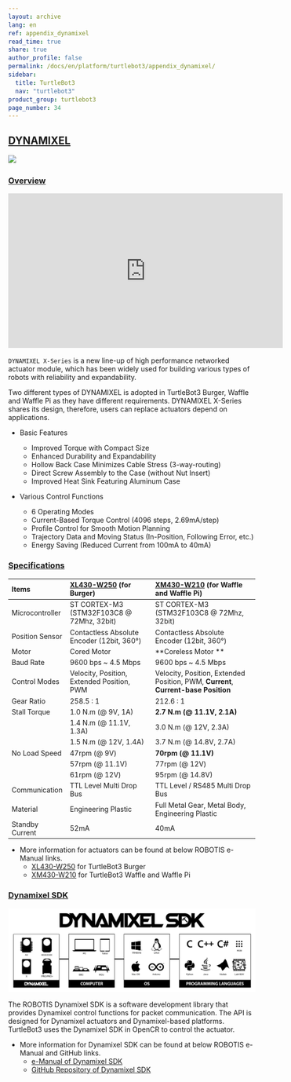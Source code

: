 ```yaml
---
layout: archive
lang: en
ref: appendix_dynamixel
read_time: true
share: true
author_profile: false
permalink: /docs/en/platform/turtlebot3/appendix_dynamixel/
sidebar:
  title: TurtleBot3
  nav: "turtlebot3"
product_group: turtlebot3
page_number: 34
---
```


<div style="counter-reset: h1 22"></div>
<div style="counter-reset: h2 0"></div>

<!--[dummy Header 1]>
  <h1 id="appendixes"><a href="#appendixes">Appendixes</a></h1>
<![end dummy Header 1]-->

## [DYNAMIXEL](#appendix-dynamixel)

![](/assets/images/platform/turtlebot3/appendix_dynamixel/dynamixel_x.jpg)

### [Overview](#overview)

<iframe width="560" height="315" src="https://www.youtube.com/embed/gZWoyCvU-U8" frameborder="0" allowfullscreen></iframe>

`DYNAMIXEL X-Series` is a new line-up of high performance networked actuator module, which has been widely used for building various types of robots with reliability and expandability.

Two different types of DYNAMIXEL is adopted in TurtleBot3 Burger, Waffle and Waffle Pi as they have different requirements. DYNAMIXEL X-Series shares its design, therefore, users can replace actuators depend on applications.

- Basic Features
  - Improved Torque with Compact Size
  - Enhanced Durability and Expandability
  - Hollow Back Case Minimizes Cable Stress (3-way-routing)
  - Direct Screw Assembly to the Case (without Nut Insert)
  - Improved Heat Sink Featuring Aluminum Case

- Various Control Functions
  - 6 Operating Modes
  - Current-Based Torque Control (4096 steps, 2.69mA/step)
  - Profile Control for Smooth Motion Planning
  - Trajectory Data and Moving Status (In-Position, Following Error, etc.)
  - Energy Saving (Reduced Current from 100mA to 40mA)

### [Specifications](#specifications)

| Items           | [XL430-W250][xl430_w250] (for Burger)          | [XM430-W210][xm430_w210] (for Waffle and Waffle Pi)                                |
|:----------------|:-----------------------------------------------|:-----------------------------------------------------------------------------------|
| Microcontroller | ST CORTEX-M3 (STM32F103C8 @ 72Mhz, 32bit)      | ST CORTEX-M3 (STM32F103C8 @ 72Mhz, 32bit)                                          |
| Position Sensor | Contactless Absolute Encoder (12bit, 360&deg;) | Contactless Absolute Encoder (12bit, 360&deg;)                                     |
| Motor           | Cored Motor                                    | **Coreless Motor **                                                                |
| Baud Rate       | 9600 bps ~ 4.5 Mbps                            | 9600 bps ~ 4.5 Mbps                                                                |
| Control Modes   | Velocity, Position, Extended Position, PWM     | Velocity, Position, Extended Position, PWM, **Current**, **Current-base Position** |
| Gear Ratio      | 258.5 : 1                                      | 212.6 : 1                                                                          |
| Stall Torque    | 1.0 N.m (@ 9V, 1A)                             | **2.7 N.m (@ 11.1V, 2.1A)**                                                        |
|                 | 1.4 N.m (@ 11.1V, 1.3A)                        | 3.0 N.m (@ 12V, 2.3A)                                                              |
|                 | 1.5 N.m (@ 12V, 1.4A)                          | 3.7 N.m (@ 14.8V, 2.7A)                                                            |
| No Load Speed   | 47rpm (@ 9V)                                   | **70rpm (@ 11.1V)**                                                                |
|                 | 57rpm (@ 11.1V)                                | 77rpm (@ 12V)                                                                      |
|                 | 61rpm (@ 12V)                                  | 95rpm (@ 14.8V)                                                                    |
| Communication   | TTL Level Multi Drop Bus                       | TTL Level / RS485 Multi Drop Bus                                                   |
| Material        | Engineering Plastic                            | Full Metal Gear, Metal Body, Engineering Plastic                                   |
| Standby Current | 52mA                                           | 40mA                                                                               |


- More information for actuators can be found at below ROBOTIS e-Manual links.
  - [XL430-W250][xl430_w250] for TurtleBot3 Burger
  - [XM430-W210][xm430_w210] for TurtleBot3 Waffle and Waffle Pi

### [Dynamixel SDK](#dynamixel-sdk)

![](/assets/images/sw/sdk/dynamixel_sdk/overview/dynamixel_sdk_concept_logo.jpg)

The ROBOTIS Dynamixel SDK is a software development library that provides Dynamixel control functions for packet communication. The API is designed for Dynamixel actuators and Dynamixel-based platforms. TurtleBot3 uses the Dynamixel SDK in OpenCR to control the actuator.

- More information for Dynamixel SDK can be found at below ROBOTIS e-Manual and GitHub links.
  - [e-Manual of Dynamixel SDK][dynamixel_sdk]
  - [GitHub Repository of Dynamixel SDK][dynamixel_sdk_github]

[dynamixel]: http://en.robotis.com/subindex/dxl_en.php
[xl430_w250]: /docs/en/dxl/x/xl430-w250/
[xm430_w210]: /docs/en/dxl/x/xm430-w210/
[dynamixel_sdk]: /docs/en/software/dynamixel/dynamixel_sdk/overview/
[dynamixel_sdk_github]: https://github.com/ROBOTIS-GIT/DynamixelSDK
